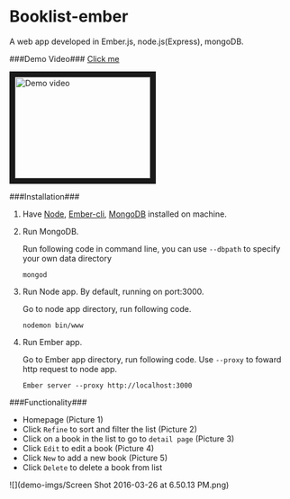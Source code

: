 # Booklist-ember
A web app developed in Ember.js, node.js(Express), mongoDB. 

###Demo Video###
[Click me](https://youtu.be/gsAp72-Wet0)

<a href="https://youtu.be/gsAp72-Wet0" target="_blank"><img src="https://i.ytimg.com/vi/gsAp72-Wet0/1.jpg?time=1459048578522" 
alt="Demo video" width="240" height="180" border="10" /></a>

###Installation###
1. Have [Node](https://nodejs.org/en/), [Ember-cli](http://ember-cli.com/user-guide/), [MongoDB](https://docs.mongodb.org/manual/installation/) installed on machine.
2. Run MongoDB.

    Run following code in command line, you can use `--dbpath` to specify your own data directory
    ```
    mongod
    ```
3. Run Node app. By default, running on port:3000.

    Go to node app directory, run following code.
    ```
    nodemon bin/www
    ```
4. Run Ember app.

    Go to Ember app directory, run following code. Use `--proxy` to foward http request to node app.
    ```
    Ember server --proxy http://localhost:3000
    ```
    
###Functionality###
- Homepage (Picture 1)
- Click `Refine` to sort and filter the list  (Picture 2)
- Click on a book in the list to go to `detail page`  (Picture 3)
- Click `Edit` to edit a book  (Picture 4)
- Click `New` to add a new book   (Picture 5)
- Click `Delete` to delete a book from list

![](demo-imgs/Screen Shot 2016-03-26 at 6.50.13 PM.png)




